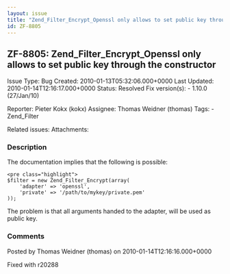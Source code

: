 ```yaml
---
layout: issue
title: "Zend_Filter_Encrypt_Openssl only allows to set public key through the constructor"
id: ZF-8805
---
```


ZF-8805: Zend\_Filter\_Encrypt\_Openssl only allows to set public key through the constructor
---------------------------------------------------------------------------------------------

 Issue Type: Bug Created: 2010-01-13T05:32:06.000+0000 Last Updated: 2010-01-14T12:16:17.000+0000 Status: Resolved Fix version(s): - 1.10.0 (27/Jan/10)
 
 Reporter:  Pieter Kokx (kokx)  Assignee:  Thomas Weidner (thomas)  Tags: - Zend\_Filter
 
 Related issues: 
 Attachments: 
### Description

The documentation implies that the following is possible:

 
    <pre class="highlight">
    $filter = new Zend_Filter_Encrypt(array(
        'adapter' => 'openssl',
        'private' => '/path/to/mykey/private.pem'
    ));


The problem is that all arguments handed to the adapter, will be used as public key.

 

 

### Comments

Posted by Thomas Weidner (thomas) on 2010-01-14T12:16:16.000+0000

Fixed with r20288

 

 